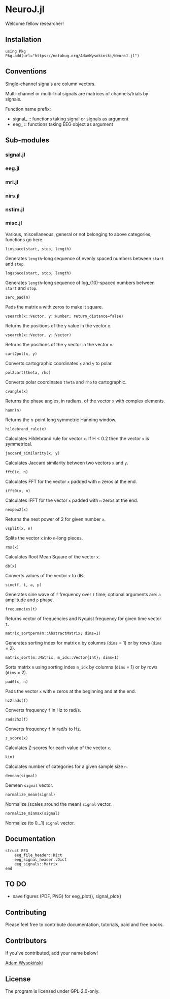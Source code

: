 # NeuroJ.jl

Welcome fellow researcher!

## Installation

```
using Pkg
Pkg.add(url="https://notabug.org/AdamWysokinski/NeuroJ.jl")
```

## Conventions

Single-channel signals are column vectors.

Multi-channel or multi-trial signals are matrices of channels/trials by signals.

Function name prefix:
- signal_  :: functions taking signal or signals as argument
- eeg_     :: functions taking EEG object as argument

## Sub-modules

### signal.jl

### eeg.jl

### mri.jl

### nirs.jl

### nstim.jl

### misc.jl

Various, miscellaneous, general or not belonging to above categories, functions go here.

```
linspace(start, stop, length)
```
Generates `length`-long sequence of evenly spaced numbers between `start` and `stop`.

```
logspace(start, stop, length)
```
Generates `length`-long sequence of log_(10)-spaced numbers between `start` and `stop`.

```
zero_pad(m)
```
Pads the matrix `m` with zeros to make it square.

```
vsearch(x::Vector, y::Number; return_distance=false)
```
Returns the positions of the `y` value in the vector `x`.

```
vsearch(x::Vector, y::Vector)
```
Returns the positions of the `y` vector in the vector `x`.

```
cart2pol(x, y)
```
Converts cartographic coordinates `x` and `y` to polar.

```
pol2cart(theta, rho)
```
Converts polar coordinates `theta` and `rho` to cartographic.

```
cvangle(x)
```
Returns the phase angles, in radians, of the vector `x` with complex elements.

```
hann(n)
```
Returns the `n`-point long symmetric Hanning window.

```
hildebrand_rule(x)
```
Calculates Hildebrand rule for vector `x`.
If H < 0.2 then the vector `x` is symmetrical.

```
jaccard_similarity(x, y)
```
Calculates Jaccard similarity between two vectors `x` and `y`.

```
fft0(x, n)
```
Calculates FFT for the vector `x` padded with `n` zeros at the end.

```
ifft0(x, n)
```
Calculates IFFT for the vector `x` padded with `n` zeros at the end.

```
nexpow2(x)
```
Returns the next power of 2 for given number `x`.

```
vsplit(x, n)
```
Splits the vector `x` into `n`-long pieces.

```
rms(x)
```
Calculates Root Mean Square of the vector `x`.

```
db(x)
```
Converts values of the vector `x` to dB.

```
sine(f, t, a, p)
```
Generates sine wave of `f` frequency over `t` time; optional arguments are: `a` amplitude and  `p` phase.

```
frequencies(t)
```
Returns vector of frequencies and Nyquist frequency for given time vector `t`.

```
matrix_sortperm(m::AbstractMatrix; dims=1)
```
Generates sorting index for matrix `m` by columns (`dims` = 1) or by rows (`dims` = 2).

```
matrix_sort(m::Matrix, m_idx::Vector{Int}; dims=1)
```
Sorts matrix `m` using sorting index `m_idx` by columns (`dims` = 1) or by rows (`dims` = 2).

```
pad0(x, n)
```
Pads the vector `x` with `n` zeros at the beginning and at the end.

```
hz2rads(f)
```
Converts frequency `f` in Hz to rad/s.

```
rads2hz(f)
```
Converts frequency `f` in rad/s to Hz.

```
z_score(x)
```
Calculates Z-scores for each value of the vector `x`.

```
k(n)
```
Calculates number of categories for a given sample size `n`.

```
demean(signal)
```
Demean `signal` vector.

```
normalize_mean(signal)
```
Normalize (scales around the mean) `signal` vector.

```
normalize_minmax(signal)
```
Normalize (to 0…1) `signal` vector.

## Documentation

```
struct EEG
    eeg_file_header::Dict
    eeg_signal_header::Dict
    eeg_signals::Matrix
end
```

## TO DO

- save figures (PDF, PNG) for eeg_plot(), signal_plot()

## Contributing

Please feel free to contribute documentation, tutorials, paid and free books.

## Contributors

If you've contributed, add your name below!

[Adam Wysokiński](adam.wysokinski@umed.lodz.pl)

## License

The program is licensed under GPL-2.0-only.